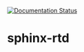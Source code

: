 [![Documentation Status](https://readthedocs.org/projects/sphinx-rtd-demo-sara/badge/?version=latest)](https://sphinx-rtd-demo-sara.readthedocs.io/en/latest/?badge=latest)

# sphinx-rtd
